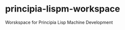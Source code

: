 principia-lispm-workspace
=========================

Worskspace for Principia Lisp Machine Development

